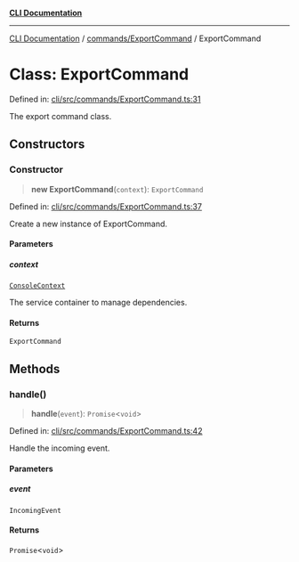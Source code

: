 [**CLI Documentation**](../../../README.md)

***

[CLI Documentation](../../../README.md) / [commands/ExportCommand](../README.md) / ExportCommand

# Class: ExportCommand

Defined in: [cli/src/commands/ExportCommand.ts:31](https://github.com/stonemjs/cli/blob/df49bf1f270a78a61946870e36ae0b10d02482b3/src/commands/ExportCommand.ts#L31)

The export command class.

## Constructors

### Constructor

> **new ExportCommand**(`context`): `ExportCommand`

Defined in: [cli/src/commands/ExportCommand.ts:37](https://github.com/stonemjs/cli/blob/df49bf1f270a78a61946870e36ae0b10d02482b3/src/commands/ExportCommand.ts#L37)

Create a new instance of ExportCommand.

#### Parameters

##### context

[`ConsoleContext`](../../../declarations/interfaces/ConsoleContext.md)

The service container to manage dependencies.

#### Returns

`ExportCommand`

## Methods

### handle()

> **handle**(`event`): `Promise`\<`void`\>

Defined in: [cli/src/commands/ExportCommand.ts:42](https://github.com/stonemjs/cli/blob/df49bf1f270a78a61946870e36ae0b10d02482b3/src/commands/ExportCommand.ts#L42)

Handle the incoming event.

#### Parameters

##### event

`IncomingEvent`

#### Returns

`Promise`\<`void`\>
